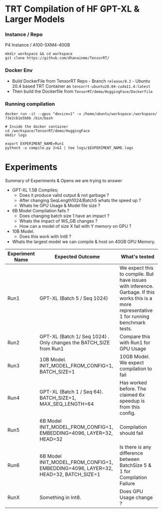 # TRT Compilation of HF GPT-XL & Larger Models

### Instance  / Repo

P4 Instance / A100-SXM4-40GB
```
mkdir workspace && cd workspace
git clone https://github.com/dhanainme/TensorRT/
```


### Docker Env

* Build DockerFile from TensorRT Repo - Branch `release/8.2` - Ubuntu 20.4 based TRT Container as `tensorrt-ubuntu20.04-cuda11.4:latest`
* Then build the Dockerfile from `TensorRT/demo/HuggingFace/Dockerfile` 


### Running compilation
```
docker run -it --gpus "device=1" -v /home/ubuntu/workspace:/workspace/ 73e2cb1e5b6b /bin/bash

# Inside the docker container
cd /workspace/TensorRT/demo/HuggingFace
mkdir logs

export EXPERIMENT_NAME=Run1
python3 -u compile.py 2>&1 | tee logs/$EXPERIMENT_NAME.logs
```

# Experiments

Summary of Experiments & Opens we are trying to answer
* GPT-XL 1.5B Compiles; 
    * Does it produce valid output & not garbage ?
    * After changing SeqLength1024/Batch5 whats the speed up ?
    * Whats he GPU Usage & Model file size ?
* 6B Model Compilation fails ?
    * Does changing batch size 1 have an impact ? 
    * Whats the impact of WS_GB changes ?
    * How can a model of size X fail with Y memory on GPU ?
* 10B Model. 
    * Does this work with Int8 ?
* Whats the largest model we can compile & host on 40GB GPU Memory.


| Experiment Name| Expected Outcome | What's tested |
|------------|----------|---------------|
|Run1 | GPT-XL (Batch 5 / Seq 1024)| We expect this to compile. But have issues with inference. Garbage. If this works this is a more representative 1 for running benchmark tests.|
|Run2 | GPT-XL (Batch 1/ Seq 1024) . Only changes the BATCH_SIZE from Run1 | Compare this with Run1 for GPU Usage |
|Run3 | 10B Model. INIT_MODEL_FROM_CONFIG=1, BATCH_SIZE=1 |10GB Model. We expect compilation to fail|
|Run4 | GPT-XL (Batch 1 / Seq 64). BATCH_SIZE=1, MAX_SEQ_LENGTH=64 |Has worked before. The claimed 6x speedup is from this config.|Check if sequence length has an impact on model size|
|Run5 | 6B Model INIT_MODEL_FROM_CONFIG=1, EMBEDDING=4096, LAYER=32, HEAD=32| Compilation should fail |
|Run6 | 6B Model INIT_MODEL_FROM_CONFIG=1, EMBEDDING=4096, LAYER=32, HEAD=32, BATCH_SIZE=1|Is there is any difference between BatchSize 5 & 1 for Compilation Failure|
|RunX | Something in Int8.| Does GPU Usage change ?|
